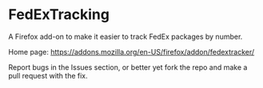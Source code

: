 FedExTracking
=============

A Firefox add-on to make it easier to track FedEx packages by number.

Home page: https://addons.mozilla.org/en-US/firefox/addon/fedextracker/

Report bugs in the Issues section, or better yet fork the repo and make a pull request with the fix. 


